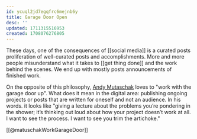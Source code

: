 ```yaml
---
id: ycuql2jd7egqfrc6mejnb6y
title: Garage Door Open
desc: ''
updated: 1711315516953
created: 1708076276805
---
```


These days, one of the consequences of [[social media]] is a curated posts
proliferation of well-curated posts and accomplishments. More and more people
misunderstand what it takes to [[get thing done]] and the work behind the scenes.
We end up with mostly posts announcements of finished work.

On the opposite of this philosophy, [Andy Mutaschak](https://andymatuschak.org/)
loves to "work with the garage door up". What does it mean in the digital area:
publishing ongoing projects or posts that are written for oneself and not an
audience. In his words. it looks like "giving a lecture about the problems you’re
pondering in the shower; it’s thinking out loud about how your project doesn’t
work at all. I want to see the process. I want to see you trim the artichoke."

[[@matuschakWorkGarageDoor]]
